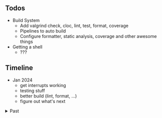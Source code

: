 ## Todos
- Build System
    - Add valgrind check, cloc, lint, test, format, coverage
    - Pipelines to auto build
    - Configure formatter, static analysis, coverage and other awesome things
- Getting a shell
    - ???


## Timeline

- Jan 2024
    - get interrupts working
    - testing stuff
    - better build (lint, format, ...)
    - figure out what's next

<details>
<summary>Past</summary>

- 19/11 to 22/11
    - make
      - single make file?
      - make todolist
      - less shell scripts
    - organize scripts, binaries etc better
  
</details>



